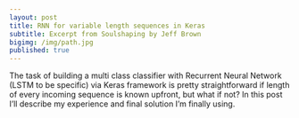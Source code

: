 ```yaml
---
layout: post
title: RNN for variable length sequences in Keras
subtitle: Excerpt from Soulshaping by Jeff Brown
bigimg: /img/path.jpg
published: true
---
```


The task of building a multi class classifier with Recurrent Neural Network (LSTM to be specific) via Keras framework is pretty straightforward if length of every incoming sequence is known upfront, but what if not? In this post I’ll describe my experience and  final solution I’m finally using.

